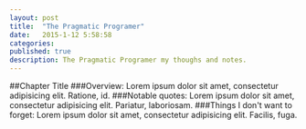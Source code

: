 ```yaml
---
layout: post
title:  "The Pragmatic Programer"
date:   2015-1-12 5:58:58
categories: 
published: true
description: The Pragmatic Programer my thoughs and notes. 
---
```

##Chapter Title
###Overview:
Lorem ipsum dolor sit amet, consectetur adipisicing elit. Ratione, id.
###Notable quotes:
Lorem ipsum dolor sit amet, consectetur adipisicing elit. Pariatur, laboriosam.
###Things I don't want to forget:
Lorem ipsum dolor sit amet, consectetur adipisicing elit. Facilis, fuga.
